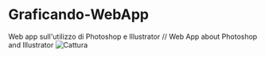 # Graficando-WebApp

Web app sull'utilizzo di Photoshop e Illustrator // Web App about Photoshop and Illustrator
![Cattura](https://user-images.githubusercontent.com/102675948/183158443-685b59ef-adc4-4d88-9c29-de9928cacdf9.PNG)
